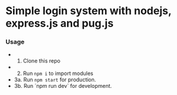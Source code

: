 # Simple login system with nodejs, express.js and pug.js

### Usage

- 1. Clone this repo
- 2. Run `npm i` to import modules
- 3a. Run `npm start` for production.
- 3b. Run ´npm run dev` for development.
